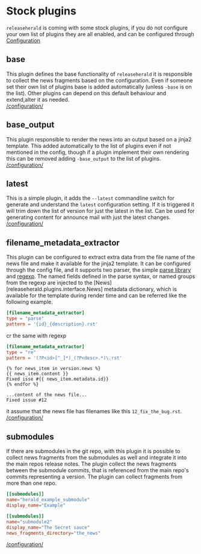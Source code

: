 # Stock plugins

`releaseherald` is coming with some stock plugins, if you do not configure your own list of plugins they are all 
enabled, and can be configured through [Configuration](../configuration.md)

## base
This plugin defines the base functionality of `releaseherald` it is responsible to collect the news fragments based 
on the configuration. Even if someone set their own list of plugins base is added automatically (unless `-base` is 
on the list). Other plugins can depend on this default behaviour and extend,alter it as needed.  
[/configuration/](../configuration.md#base-plugin-configuration)

## base_output
This plugin responsible to render the news into an output based on a jinja2 template. This added automatically to 
the list of plugins even if not mentioned in the config, though if a plugin implement their own rendering this can 
be removed adding `-base_output` to the list of plugins.  
[/configuration/](../configuration.md#base_output-plugin-configuration)

## latest
This is a simple plugin, it adds the `--latest` commandline switch for generate and understand the 
`latest` configuration setting. If it is triggered it will trim down the list of version for just the latest 
in the list. Can be used for generating content for announce mail with just the latest changes.  
[/configuration/](../configuration.md#latest-plugin-configuration)

## filename_metadata_extractor
This plugin can be configured to extract extra data from the file name of the news file and make it available for 
the jinja2 template. It can be configured through the config file, and it supports two parser, the simple [parse 
library](https://github.com/r1chardj0n3s/parse#readme) and 
[regexp](https://docs.python.org/3/library/re.html#regular-expression-syntax). The named fields defined in the parse 
syntax, or named groups from the regexp are injected to the [News][releaseherald.plugins.interface.News] metadata 
dictionary, which is available for the template during render time and can be referred like the following example.

``` toml title="configuration with parse"
[filename_metadata_extractor]
type = "parse"
pattern = '{id}_{description}.rst'
```
cr the same with regexp

``` toml title="configuration with regexp"
[filename_metadata_extractor]
type = "re"
pattern = '(?P<id>[^_]*)_(?P<desc>.*)\.rst'
```

``` jinja2 title="template"
{% for news_item in version.news %}
{{ news_item.content }}
Fixed isse #{{ news_item.metadata.id}}
{% endfor %}
```

``` title="rendered result"
...content of the news file...
Fixed issue #12
```

it assume that the news file has filenames like this `12_fix_the_bug.rst`.  
[/configuration/](../configuration.md#filename_metadata_extractor-plugin-configuration)

## submodules

If there are submodules in the git repo, with this plugin it is possible to collect news fragments from the 
submodules as well and integrate it into the main repos release notes. The plugin collect the news fragments between 
the submodule commits, that is referenced from the main repo's commits representing a version. The plugin can 
collect fragments from more than one repo.

``` toml title="example configuration with two submodules"
[[submodules]]
name="herald_example_submodule"
display_name="Example"

[[submodules]]
name="submodule2"
display_name="The Secret sauce"
news_fragments_directory="the_news"

```

[/configuration/](../configuration.md#submodules-plugin-configuration)